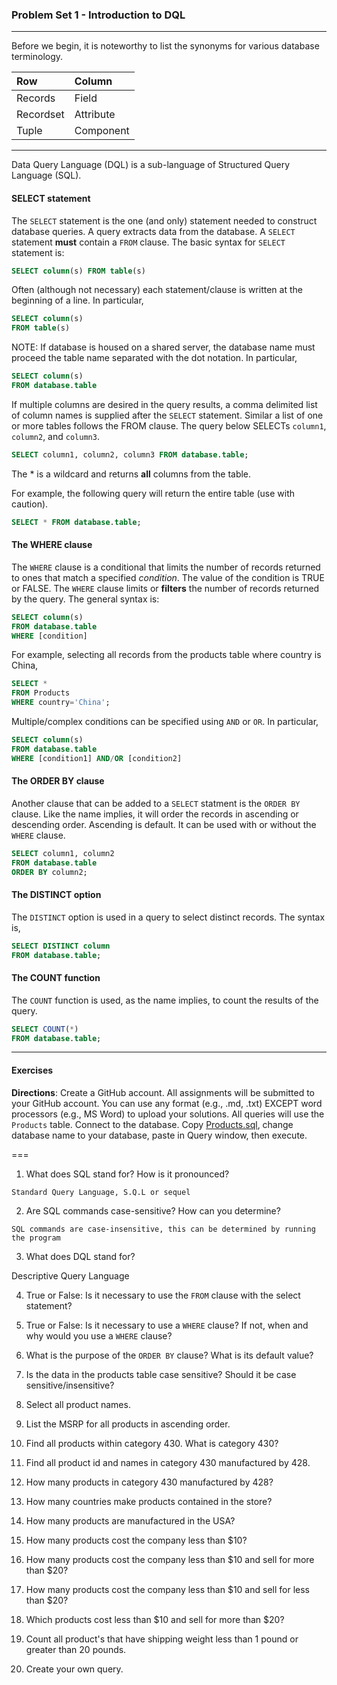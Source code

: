 ### Problem Set 1 - Introduction to DQL 
---

Before we begin, it is noteworthy to list the synonyms for various database terminology.  

|Row |Column   | 
|:--- |:---- |
|Records  | Field |
| Recordset | Attribute |
|Tuple | Component  |

---

Data Query Language (DQL) is a sub-language of Structured Query Language (SQL).  

#### SELECT statement

The `SELECT` statement is the one (and only) statement needed to construct database queries.  A query extracts data from the database.  A `SELECT` statement **must** contain a `FROM` clause.  The basic syntax for `SELECT` statement is:

```SQL
SELECT column(s) FROM table(s)
```

Often (although not necessary) each statement/clause is written at the beginning of a line.  In particular, 

```SQL
SELECT column(s) 
FROM table(s)
```

NOTE: If database is housed on a shared server, the database name must proceed the table name separated with the dot notation.  In particular, 

```SQL
SELECT column(s) 
FROM database.table
```

If multiple columns are desired in the query results, a comma delimited list of column names is supplied after the `SELECT` statement. Similar a list of one or more tables follows the FROM clause.   The query below SELECTs `column1`, `column2`, and `column3`. 


```SQL
SELECT column1, column2, column3 FROM database.table;
```



The * is a wildcard and returns **all** columns from the table.  

For example, the following query will return the entire table (use with caution).

```SQL
SELECT * FROM database.table;
```


#### The WHERE clause

The `WHERE` clause is a conditional that limits the number of records returned to ones that match a specified *condition*.  The value of the condition is TRUE or FALSE.  The `WHERE` clause limits or **filters** the number of records returned by the query. The general syntax is:

```SQL
SELECT column(s)
FROM database.table
WHERE [condition]
```
For example, selecting all records from the products table where country is China, 

```SQL
SELECT *
FROM Products
WHERE country='China';
```


Multiple/complex conditions can be specified using `AND` or `OR`.  In particular,

```SQL
SELECT column(s)
FROM database.table
WHERE [condition1] AND/OR [condition2]
```


#### The ORDER BY clause

Another clause that can be added to a `SELECT` statment is the `ORDER BY` clause.  Like the name implies, it will order the records in ascending or descending order.  Ascending is default.  It can be used with or without the `WHERE` clause.  

```SQL
SELECT column1, column2
FROM database.table
ORDER BY column2;
```

#### The DISTINCT option

The `DISTINCT` option is used in a query to select distinct records.  The syntax is, 

```SQL
SELECT DISTINCT column
FROM database.table;
```



#### The COUNT function

The `COUNT` function is used, as the name implies, to count the results of the query.    

```SQL
SELECT COUNT(*)
FROM database.table;
```

---

#### Exercises

**Directions**: Create a GitHub account.  All assignments will be submitted to your GitHub account.  You can use any format (e.g., .md, .txt) EXCEPT word processors (e.g., MS Word) to upload your solutions.  All queries will use the `Products` table.  Connect to the database.  Copy [Products.sql](https://github.com/jamesquinlan/mat301/tree/master/products), change database name to your database, paste in Query window, then execute.

===

1. What does SQL stand for?  How is it pronounced?

`Standard Query Language, S.Q.L or sequel`

2. Are SQL commands case-sensitive?  How can you determine?

`SQL commands are case-insensitive, this can be determined by running the program`

3. What does DQL stand for?

Descriptive Query Language

4. True or False:  Is it necessary to use the `FROM` clause with the select statement? 

5. True or False:  Is it necessary to use a `WHERE` clause?  If not, when and why would you use a `WHERE` clause?

6. What is the purpose of the `ORDER BY` clause?  What is its default value?  

7. Is the data in the products table case sensitive?  Should it be case sensitive/insensitive? 

8. Select all product names.

9. List the MSRP for all products in ascending order.

10. Find all products within  category 430.  What is category 430?

11. Find all product id and names in category 430 manufactured by 428.

12. How many products in category 430 manufactured by 428?

13. How many countries make products contained in the store?

14. How many products are manufactured in the USA?

15. How many products cost the company less than $10?

16. How many products cost the company less than $10 and sell for more than $20?

17. How many products cost the company less than $10 and sell for less than $20?

18. Which products cost less than $10 and sell for more than $20?

19. Count all product's that have shipping weight less than 1 pound or greater than 20 pounds.

20. Create your own query.
